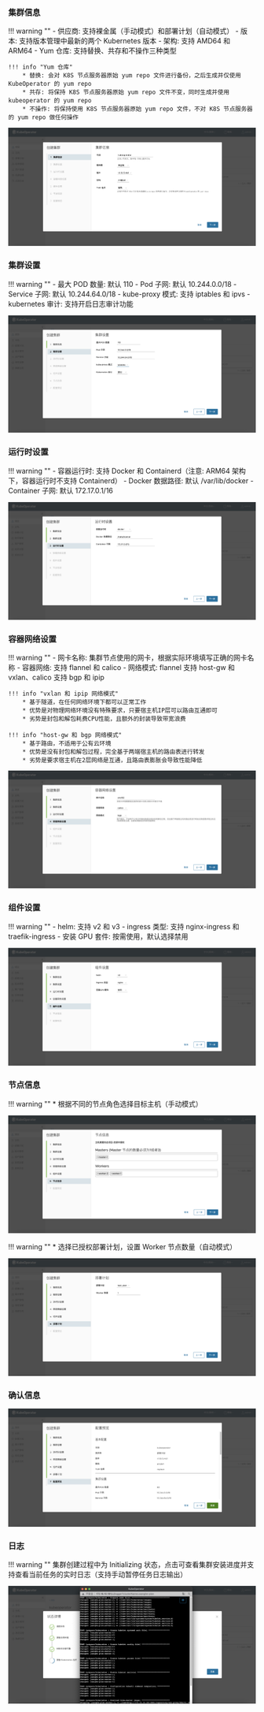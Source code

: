 
### 集群信息

!!! warning ""
    - 供应商: 支持裸金属（手动模式）和部署计划（自动模式）
    - 版本: 支持版本管理中最新的两个 Kubernetes 版本 
    - 架构: 支持 AMD64 和 ARM64
    - Yum 仓库: 支持替换、共存和不操作三种类型

    !!! info "Yum 仓库"
        * 替换: 会对 K8S 节点服务器原始 yum repo 文件进行备份，之后生成并仅使用 KubeOperator 的 yum repo
        * 共存: 将保持 K8S 节点服务器原始 yum repo 文件不变，同时生成并使用 kubeoperator 的 yum repo
        * 不操作: 将保持使用 K8S 节点服务器原始 yum repo 文件，不对 K8S 节点服务器的 yum repo 做任何操作

![deploy-1](../img/user_manual/cluster/deploy-1.png)

### 集群设置

!!! warning ""
    - 最大 POD 数量: 默认 110
    - Pod 子网: 默认 10.244.0.0/18
    - Service 子网: 默认 10.244.64.0/18
    - kube-proxy 模式: 支持 iptables 和 ipvs
    - kubernetes 审计: 支持开启日志审计功能

![deploy-2](../img/user_manual/cluster/deploy-2.png)

### 运行时设置

!!! warning ""
    - 容器运行时: 支持 Docker 和 Containerd（注意: ARM64 架构下，容器运行时不支持 Containerd）
    - Docker 数据路径: 默认 /var/lib/docker
    - Container 子网: 默认 172.17.0.1/16

![deploy-3](../img/user_manual/cluster/deploy-3.png)

### 容器网络设置

!!! warning ""
    - 网卡名称: 集群节点使用的网卡，根据实际环境填写正确的网卡名称
    - 容器网络: 支持 flannel 和 calico
    - 网络模式: flannel 支持 host-gw 和 vxlan、calico 支持 bgp 和 ipip

    !!! info "vxlan 和 ipip 网络模式"
        * 基于隧道，在任何网络环境下都可以正常工作
        * 优势是对物理网络环境没有特殊要求，只要宿主机IP层可以路由互通即可
        * 劣势是封包和解包耗费CPU性能，且额外的封装导致带宽浪费

    !!! info "host-gw 和 bgp 网络模式"
        * 基于路由，不适用于公有云环境
        * 优势是没有封包和解包过程，完全基于两端宿主机的路由表进行转发
        * 劣势是要求宿主机在2层网络是互通，且路由表膨胀会导致性能降低

![deploy-4](../img/user_manual/cluster/deploy-4.png)

### 组件设置

!!! warning ""
    - helm: 支持 v2 和 v3
    - ingress 类型: 支持 nginx-ingress 和 traefik-ingress
    - 安装 GPU 套件: 按需使用，默认选择禁用

![deploy-5](../img/user_manual/cluster/deploy-5.png)

### 节点信息

!!! warning ""
    * 根据不同的节点角色选择目标主机（手动模式）

![deploy-hosts](../img/user_manual/cluster/deploy-hosts.png)

!!! warning ""
    * 选择已授权部署计划，设置 Worker 节点数量（自动模式）

![deploy-plan](../img/user_manual/cluster/deploy-plan.png)

### 确认信息

![deploy-review](../img/user_manual/cluster/deploy-review.png)

### 日志

!!! warning ""
    集群创建过程中为 Initializing 状态，点击可查看集群安装进度并支持查看当前任务的实时日志（支持手动暂停任务日志输出）

![deploy-log](../img/user_manual/cluster/deploy-log.png)